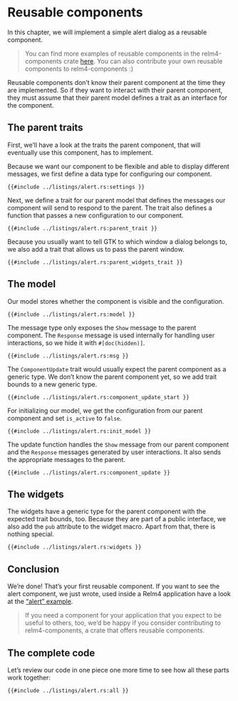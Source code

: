 # Reusable components

In this chapter, we will implement a simple alert dialog as a reusable component.

> You can find more examples of reusable components in the relm4-components crate [here](https://github.com/AaronErhardt/relm4/tree/main/relm4-components). You can also contribute your own reusable components to relm4-components :)

Reusable components don’t know their parent component at the time they are implemented. So if they want to interact with their parent component, they must assume that their parent model defines a trait as an interface for the component.

## The parent traits

First, we’ll have a look at the traits the parent component, that will eventually use this component, has to implement.

Because we want our component to be flexible and able to display different messages, we first define a data type for configuring our component.

```rust,no_run,noplayground
{{#include ../listings/alert.rs:settings }}
```

Next, we define a trait for our parent model that defines the messages our component will send to respond to the parent. The trait also defines a function that passes a new configuration to our component.

```rust,no_run,noplayground
{{#include ../listings/alert.rs:parent_trait }}
```

Because you usually want to tell GTK to which window a dialog belongs to, we also add a trait that allows us to pass the parent window.

```rust,no_run,noplayground
{{#include ../listings/alert.rs:parent_widgets_trait }}
```

## The model

Our model stores whether the component is visible and the configuration.

```rust,no_run,noplayground
{{#include ../listings/alert.rs:model }}
```

The message type only exposes the `Show` message to the parent component. The `Response` message is used internally for handling user interactions, so we hide it with `#[doc(hidden)]`.

```rust,no_run,noplayground
{{#include ../listings/alert.rs:msg }}
```

The `ComponentUpdate` trait would usually expect the parent component as a generic type. We don’t know the parent component yet, so we add trait bounds to a new generic type.

```rust,no_run,noplayground
{{#include ../listings/alert.rs:component_update_start }}
```

For initializing our model, we get the configuration from our parent component and set `is_active` to `false`.

```rust,no_run,noplayground
{{#include ../listings/alert.rs:init_model }}
```

The update function handles the `Show` message from our parent component and the `Response` messages generated by user interactions. It also sends the appropriate messages to the parent.

```rust,no_run,noplayground
{{#include ../listings/alert.rs:component_update }}
```

## The widgets

The widgets have a generic type for the parent component with the expected trait bounds, too. Because they are part of a public interface, we also add the `pub` attribute to the widget macro. Apart from that, there is nothing special.

```rust,no_run,noplayground
{{#include ../listings/alert.rs:widgets }}
```

## Conclusion

We’re done! That’s your first reusable component. If you want to see the alert component, we just wrote, used inside a Relm4 application have a look at the [“alert” example](https://github.com/AaronErhardt/relm4/blob/main/relm4-examples/examples/alert.rs).

> If you need a component for your application that you expect to be useful to others, too, we’d be happy if you consider contributing to relm4-components, a crate that offers reusable components.

## The complete code

Let’s review our code in one piece one more time to see how all these parts work together:

```rust,no_run,noplayground
{{#include ../listings/alert.rs:all }}
```